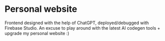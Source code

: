 # Personal website

Frontend designed with the help of ChatGPT, deployed/debugged with Firebase Studio. 
An excuse to play around with the latest AI codegen tools + upgrade my personal website :)  
